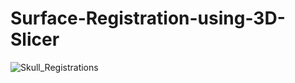 # Surface-Registration-using-3D-Slicer


![Skull_Registrations](https://user-images.githubusercontent.com/42282006/54506391-9932e800-4912-11e9-9ff8-d1ca528773a8.png)

